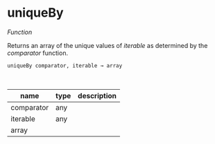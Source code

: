 # uniqueBy

_Function_

Returns an array of the unique values of _iterable_ as determined by the _comparator_ function.

<pre><code>uniqueBy comparator, iterable &rarr; array</code></pre>
<br>

| name | type | description |
|------|------|-------------|
|comparator|any||
|iterable|any||
|array|||


